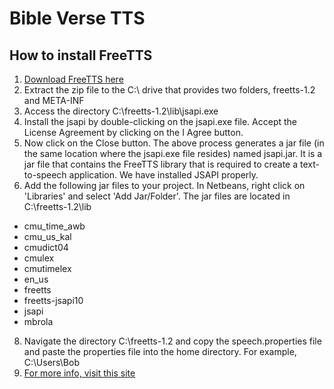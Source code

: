 # Bible Verse TTS

## How to install FreeTTS
1. [Download FreeTTS here](https://sourceforge.net/projects/freetts/postdownload)
2. Extract the zip file to the C:\ drive that provides two folders, freetts-1.2 and META-INF
3. Access the directory C:\freetts-1.2\lib\jsapi.exe
4. Install the jsapi by double-clicking on the jsapi.exe file. Accept the License Agreement by clicking on the I Agree button.
5. Now click on the Close button. The above process generates a jar file (in the same location where the jsapi.exe file resides) named jsapi.jar. It is a jar file that contains the FreeTTS library that is required to create a text-to-speech application. We have installed JSAPI properly.
7. Add the following jar files to your project. In Netbeans, right click on 'Libraries' and select 'Add Jar/Folder'. The jar files are located in C:\freetts-1.2\lib
* cmu_time_awb
* cmu_us_kal
* cmudict04
* cmulex
* cmutimelex
* en_us
* freetts
* freetts-jsapi10
* jsapi
* mbrola
8. Navigate the directory C:\freetts-1.2 and copy the speech.properties file and paste the properties file into the home directory. For example, C:\Users\Bob
9. [For more info, visit this site](https://www.javatpoint.com/convert-text-to-speech-in-java)
